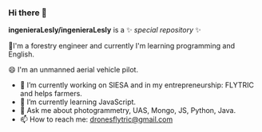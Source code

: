 ### Hi there 👋


 **ingenieraLesly/ingenieraLesly** is a ✨ _special repository_ ✨  <!--because its `README.md` (this file) appears on your GitHub profile. -->

<!-- Here are some ideas to get you started: -->
🌱I'm a forestry engineer and currently I'm learning programming and English.

😄 I'm an unmanned aerial vehicle pilot.
- 🔭 I’m currently working on SIESA and in my entrepreneurship: FLYTRIC and helps farmers.
- 🌱 I’m currently learning JavaScript.
- 💬 Ask me about photogrammetry, UAS, Mongo, JS, Python, Java.
- 📫 How to reach me: dronesflytric@gmail.com
<!-- - 👯 I’m looking to collaborate on ... -->
<!-- - 🤔 I’m looking for help with ... -->
<!-- - 😄 Pronouns: ...
- ⚡ Fun fact: ...
 -->
